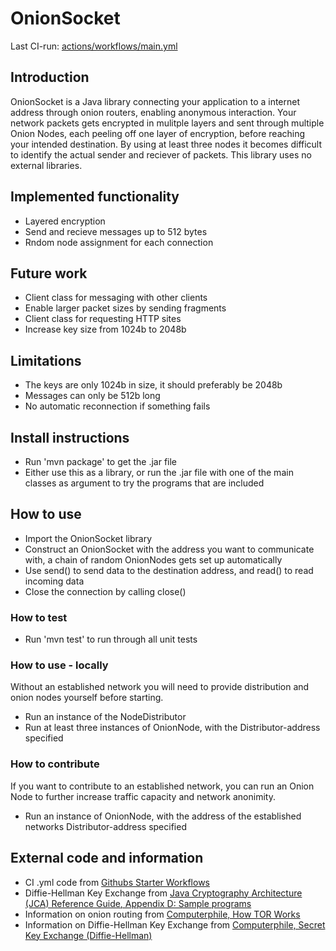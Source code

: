 # OnionSocket

Last CI-run: [actions/workflows/main.yml](https://github.com/markuSolli/OnionSocket/actions/workflows/main.yml)

## Introduction
OnionSocket is a Java library connecting your application to a internet address through onion routers, enabling anonymous interaction. Your network packets gets encrypted in mulitple layers and sent through multiple Onion Nodes, each peeling off one layer of encryption, before reaching your intended destination. By using at least three nodes it becomes difficult to identify the actual sender and reciever of packets.
This library uses no external libraries.

## Implemented functionality
- Layered encryption
- Send and recieve messages up to 512 bytes
- Rndom node assignment for each connection

## Future work
- Client class for messaging with other clients
- Enable larger packet sizes by sending fragments
- Client class for requesting HTTP sites
- Increase key size from 1024b to 2048b

## Limitations
- The keys are only 1024b in size, it should preferably be 2048b
- Messages can only be 512b long
- No automatic reconnection if something fails

## Install instructions
- Run 'mvn package' to get the .jar file
- Either use this as a library, or run the .jar file with one of the main classes as argument to try the programs that are included

## How to use
- Import the OnionSocket library
- Construct an OnionSocket with the address you want to communicate with, a chain of random OnionNodes gets set up automatically
- Use send() to send data to the destination address, and read() to read incoming data
- Close the connection by calling close()

### How to test
- Run 'mvn test' to run through all unit tests

### How to use - locally
Without an established network you will need to provide distribution and onion nodes yourself before starting.
- Run an instance of the NodeDistributor
- Run at least three instances of OnionNode, with the Distributor-address specified

### How to contribute
If you want to contribute to an established network, you can run an Onion Node to further increase traffic capacity and network anonimity.
- Run an instance of OnionNode, with the address of the established networks Distributor-address specified

## External code and information
- CI .yml code from [Githubs Starter Workflows](https://github.com/actions/starter-workflows/blob/main/ci/maven.yml)
- Diffie-Hellman Key Exchange from [Java Cryptography Architecture (JCA) Reference Guide, Appendix D: Sample programs](https://docs.oracle.com/javase/7/docs/technotes/guides/security/crypto/CryptoSpec.html#DH2Ex)
- Information on onion routing from [Computerphile, How TOR Works](https://www.youtube.com/watch?v=QRYzre4bf7I)
- Information on Diffie-Hellman Key Exchange from [Computerphile, Secret Key Exchange (Diffie-Hellman)](https://www.youtube.com/watch?v=NmM9HA2MQGI)

